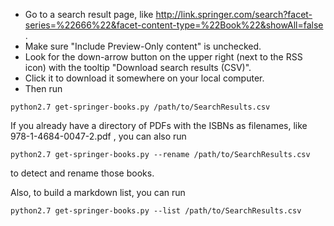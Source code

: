 - Go to a search result page, like
http://link.springer.com/search?facet-series=%22666%22&facet-content-type=%22Book%22&showAll=false
.
- Make sure "Include Preview-Only content" is unchecked.
- Look for the down-arrow button on the upper right (next to the RSS
  icon) with the tooltip "Download search results (CSV)".
- Click it to download it somewhere on your local computer.
- Then run

```
python2.7 get-springer-books.py /path/to/SearchResults.csv
```

If you already have a directory of PDFs with the ISBNs as filenames,
like 978-1-4684-0047-2.pdf , you can also run

```
python2.7 get-springer-books.py --rename /path/to/SearchResults.csv
```

to detect and rename those books.

Also, to build a markdown list, you can run

```
python2.7 get-springer-books.py --list /path/to/SearchResults.csv
```

